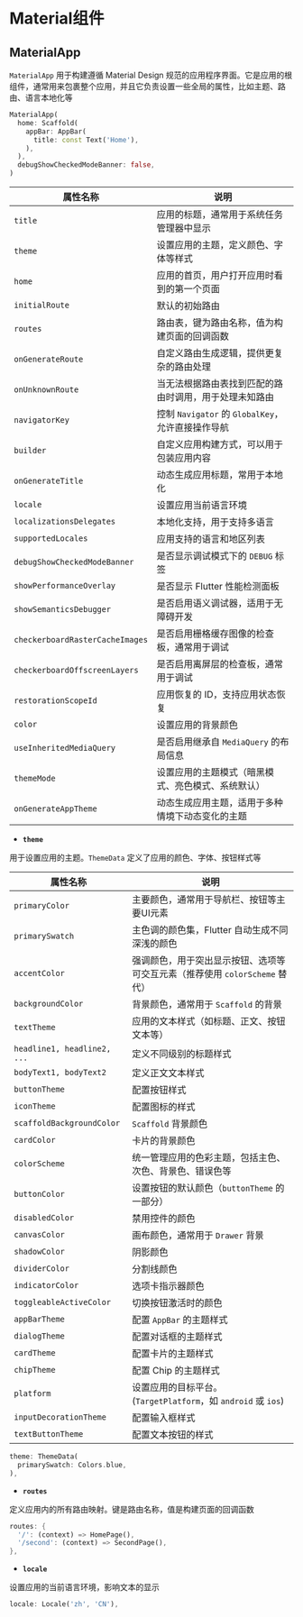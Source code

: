 # Material组件



## MaterialApp

`MaterialApp` 用于构建遵循 Material Design 规范的应用程序界面。它是应用的根组件，通常用来包裹整个应用，并且它负责设置一些全局的属性，比如主题、路由、语言本地化等

```dart
MaterialApp(
  home: Scaffold(
    appBar: AppBar(
      title: const Text('Home'),
    ),
  ),
  debugShowCheckedModeBanner: false,
)
```

| 属性名称                        | 说明                                                   |
| ------------------------------- | ------------------------------------------------------ |
| `title`                         | 应用的标题，通常用于系统任务管理器中显示               |
| `theme`                         | 设置应用的主题，定义颜色、字体等样式                   |
| `home`                          | 应用的首页，用户打开应用时看到的第一个页面             |
| `initialRoute`                  | 默认的初始路由                                         |
| `routes`                        | 路由表，键为路由名称，值为构建页面的回调函数           |
| `onGenerateRoute`               | 自定义路由生成逻辑，提供更复杂的路由处理               |
| `onUnknownRoute`                | 当无法根据路由表找到匹配的路由时调用，用于处理未知路由 |
| `navigatorKey`                  | 控制 `Navigator` 的 `GlobalKey`，允许直接操作导航      |
| `builder`                       | 自定义应用构建方式，可以用于包装应用内容               |
| `onGenerateTitle`               | 动态生成应用标题，常用于本地化                         |
| `locale`                        | 设置应用当前语言环境                                   |
| `localizationsDelegates`        | 本地化支持，用于支持多语言                             |
| `supportedLocales`              | 应用支持的语言和地区列表                               |
| `debugShowCheckedModeBanner`    | 是否显示调试模式下的 `DEBUG` 标签                      |
| `showPerformanceOverlay`        | 是否显示 Flutter 性能检测面板                          |
| `showSemanticsDebugger`         | 是否启用语义调试器，适用于无障碍开发                   |
| `checkerboardRasterCacheImages` | 是否启用栅格缓存图像的检查板，通常用于调试             |
| `checkerboardOffscreenLayers`   | 是否启用离屏层的检查板，通常用于调试                   |
| `restorationScopeId`            | 应用恢复的 ID，支持应用状态恢复                        |
| `color`                         | 设置应用的背景颜色                                     |
| `useInheritedMediaQuery`        | 是否启用继承自 `MediaQuery` 的布局信息                 |
| `themeMode`                     | 设置应用的主题模式（暗黑模式、亮色模式、系统默认）     |
| `onGenerateAppTheme`            | 动态生成应用主题，适用于多种情境下动态变化的主题       |

- **`theme`**

用于设置应用的主题。`ThemeData` 定义了应用的颜色、字体、按钮样式等

| 属性名称                    | 说明                                                         |
| --------------------------- | ------------------------------------------------------------ |
| `primaryColor`              | 主要颜色，通常用于导航栏、按钮等主要UI元素                   |
| `primarySwatch`             | 主色调的颜色集，Flutter 自动生成不同深浅的颜色               |
| `accentColor`               | 强调颜色，用于突出显示按钮、选项等可交互元素（推荐使用 `colorScheme` 替代） |
| `backgroundColor`           | 背景颜色，通常用于 `Scaffold` 的背景                         |
| `textTheme`                 | 应用的文本样式（如标题、正文、按钮文本等）                   |
| `headline1, headline2, ...` | 定义不同级别的标题样式                                       |
| `bodyText1, bodyText2`      | 定义正文文本样式                                             |
| `buttonTheme`               | 配置按钮样式                                                 |
| `iconTheme`                 | 配置图标的样式                                               |
| `scaffoldBackgroundColor`   | `Scaffold` 背景颜色                                          |
| `cardColor`                 | 卡片的背景颜色                                               |
| `colorScheme`               | 统一管理应用的色彩主题，包括主色、次色、背景色、错误色等     |
| `buttonColor`               | 设置按钮的默认颜色（`buttonTheme` 的一部分）                 |
| `disabledColor`             | 禁用控件的颜色                                               |
| `canvasColor`               | 画布颜色，通常用于 `Drawer` 背景                             |
| `shadowColor`               | 阴影颜色                                                     |
| `dividerColor`              | 分割线颜色                                                   |
| `indicatorColor`            | 选项卡指示器颜色                                             |
| `toggleableActiveColor`     | 切换按钮激活时的颜色                                         |
| `appBarTheme`               | 配置 `AppBar` 的主题样式                                     |
| `dialogTheme`               | 配置对话框的主题样式                                         |
| `cardTheme`                 | 配置卡片的主题样式                                           |
| `chipTheme`                 | 配置 Chip 的主题样式                                         |
| `platform`                  | 设置应用的目标平台。 (`TargetPlatform`，如 `android` 或 `ios`) |
| `inputDecorationTheme`      | 配置输入框样式                                               |
| `textButtonTheme`           | 配置文本按钮的样式                                           |

```dart
theme: ThemeData(
  primarySwatch: Colors.blue,
),
```

- **`routes`**

定义应用内的所有路由映射。键是路由名称，值是构建页面的回调函数

```dart
routes: {
  '/': (context) => HomePage(),
  '/second': (context) => SecondPage(),
},
```

- **`locale`**

设置应用的当前语言环境，影响文本的显示

```dart
locale: Locale('zh', 'CN'),
```

